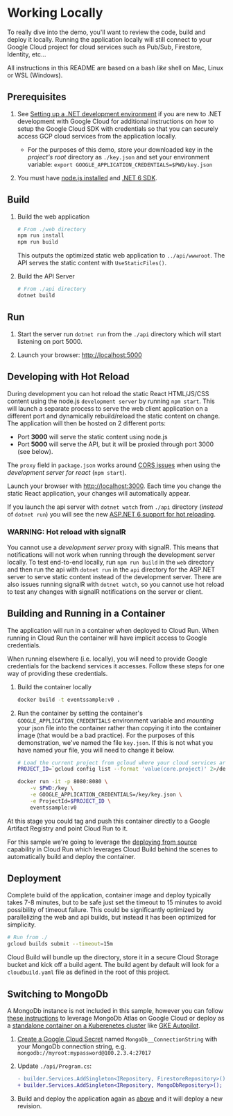 # Working Locally
To really dive into the demo, you'll want to review the code, build and deploy it locally.  Running the application locally will still connect to your Google Cloud project for cloud services such as Pub/Sub, Firestore, Identity, etc...

All instructions in this README are based on a bash _like_ shell on Mac, Linux or WSL (Windows).  

## Prerequisites
1. See [Setting up a .NET development environment](https://cloud.google.com/dotnet/docs/setup) if you are new to .NET development with Google Cloud for additional instructions on how to setup the Google Cloud SDK with credentials so that you can securely access GCP cloud services from the application locally.
    * For the purposes of this demo, store your downloaded key in the *project's root* directory as `./key.json` and set your environment variable: `export GOOGLE_APPLICATION_CREDENTIALS=$PWD/key.json`

1. You must have [node.js installed](https://nodejs.org/en/download/) and [.NET 6 SDK](https://dotnet.microsoft.com/download/dotnet/6.0).  

## Build
1. Build the web application
    ```bash
    # From ./web directory
    npm run install
    npm run build
    ```
    This outputs the optimized static web application to `../api/wwwroot`.  The API serves the static content with `UseStaticFiles()`.

1. Build the API Server
    ```bash
    # From ./api directory
    dotnet build
    ```

## Run
1. Start the server run `dotnet run` from the `./api` directory which will start listening on port 5000.

1. Launch your browser: [http://localhost:5000](http://localhost:5000)

## Developing with Hot Reload
During development you can hot reload the static React HTML/JS/CSS content using the node.js `development server` by running `npm start`.  This will launch a separate process to serve the web client application on a different port and dynamically rebuild/reload the static content on change.  The application will then be hosted on 2 different ports:

* Port **3000** will serve the static content using node.js
* Port **5000** will serve the API, but it will be proxied through port 3000 (see below).

The `proxy` field in `package.json` works around [CORS issues](https://create-react-app.dev/docs/proxying-api-requests-in-development/) when using the *development server for react* (`npm start`).

Launch your browser with [http://localhost:3000](http://localhost:3000).  Each time you change the static React application, your changes will automatically appear.

If you launch the api server with `dotnet watch` from `./api` directory (_instead_ of `dotnet run`) you will see the new [ASP.NET 6 support for hot reloading](https://devblogs.microsoft.com/dotnet/introducing-net-hot-reload/).  

### WARNING: Hot reload with signalR
You cannot use a *development server* proxy with signalR. This means that notifications will not work when running through the development server locally.  To test end-to-end locally, run `npm run build` in the `web` directory and then run the api with `dotnet run` in the `api` directory for the ASP.NET server to serve static content instead of the development server.  There are also issues running signalR with `dotnet watch`, so you cannot use hot reload to test any changes with signalR notifications on the server or client.

## Building and Running in a Container

The application will run in a container when deployed to Cloud Run.  When running in Cloud Run the container will have implicit access to Google credentials.  

When running elsewhere (i.e. locally), you will need to provide Google credentials for the backend services it accesses.  Follow these steps for one way of providing these credentials.

1. Build the container locally
    ```bash
    docker build -t eventssample:v0 .
    ```

1. Run the container by setting the container's `GOOGLE_APPLICATION_CREDENTIALS` environment variable and _mounting_ your json file into the container rather than copying it into the container image (that would be a bad practice).  For the purposes of this demonstration, we've named the file `key.json`.  If this is not what you have named your file, you will need to change it below.
    ```bash
    # Load the current project from gcloud where your cloud services are deployed
    PROJECT_ID=`gcloud config list --format 'value(core.project)' 2>/dev/null`

    docker run -it -p 8080:8080 \
        -v $PWD:/key \
        -e GOOGLE_APPLICATION_CREDENTIALS=/key/key.json \
        -e ProjectId=$PROJECT_ID \
        eventssample:v0
    ```    

At this stage you could tag and push this container directly to a Google Artifact Registry and point Cloud Run to it.

For this sample we're going to leverage the [deploying from source](https://cloud.google.com/run/docs/deploying-source-code) capability in Cloud Run which leverages Cloud Build behind the scenes to automatically build and deploy the container.

## Deployment

Complete build of the application, container image and deploy typically takes 7-8 minutes, but to be safe just set the timeout to 15 minutes to avoid possibility of timeout failure.  This could be significantly optimized by parallelizing the web and api builds, but instead it has been optimized for simplicity.
```bash
# Run from ./
gcloud builds submit --timeout=15m
```

Cloud Build will bundle up the directory, store it in a secure Cloud Storage bucket and kick off a build agent.  The build agent by default will look for a `cloudbuild.yaml` file as defined in the root of this project.  

## Switching to MongoDb
A MongoDb instance is not included in this sample, however you can follow [these instructions](https://www.mongodb.com/cloud/atlas/mongodb-google-cloud) to leverage MongoDb Atlas on Google Cloud or deploy as a [standalone container on a Kuberenetes cluster](https://docs.mongodb.com/kubernetes-operator/master/tutorial/deploy-standalone/) like [GKE Autopilot](https://cloud.google.com/kubernetes-engine/docs/how-to/creating-an-autopilot-cluster).

1. [Create a Google Cloud Secret](https://cloud.google.com/sdk/gcloud/reference/secrets/create) named `MongoDb__ConnectionString` with your MongoDb connection string, e.g. `mongodb://myroot:mypassword@100.2.3.4:27017` 

1. Update `./api/Program.cs`:
    ```diff
    - builder.Services.AddSingleton<IRepository, FirestoreRepository>();
    + builder.Services.AddSingleton<IRepository, MongoDbRepository>();
    ```

1. Build and deploy the application again as [above](#Deployment) and it will deploy a new revision.

